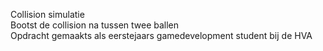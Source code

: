 Collision simulatie <br>
Bootst de collision na tussen twee ballen <br>
Opdracht gemaakts als eerstejaars gamedevelopment student bij de HVA
